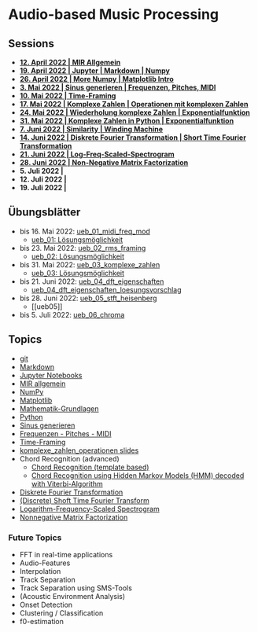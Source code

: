 # Audio-based Music Processing

## Sessions
- **[12. April 2022 | MIR Allgemein](/sessions/00_mir_allgemein.md)**
- **[19. April 2022 | Jupyter | Markdown | Numpy](/sessions/01_jupyter_numpy.md)**
- **[26. April 2022 | More Numpy | Matplotlib Intro](/sessions/02_numpy_matplotlib.md)** 
- **[3. Mai 2022 | Sinus generieren | Frequenzen, Pitches, MIDI](/sessions/03_sinus_midi.md)** 
- **[10. Mai 2022 | Time-Framing](/sessions/04_time_framing.md)** 
- **[17. Mai 2022 | Komplexe Zahlen | Operationen mit komplexen Zahlen](/sessions/05_komplexe_zahlen.md)**
- **[24. Mai 2022 | Wiederholung komplexe Zahlen | Exponentialfunktion](/sessions/06_wiederholung_komplexe_zahlen_exponential_funktion.md)** 
- **[31. Mai 2022 | Komplexe Zahlen in Python | Exponentialfunktion](/sessions/07_komplexe_zahlen_in_python_exponentialfunktion.md)** 
- **[7. Juni 2022 | Similarity | Winding Machine](/sessions/08_similarity_winding_machine.md)** 
- **[ 14. Juni 2022 | Diskrete Fourier Transformation | Short Time Fourier Transformation](/sessions/09_dft_stft.md)** 
- **[21. Juni 2022 | Log-Freq-Scaled-Spectrogram](/sessions/10_logfreq.md)**
- **[28. Juni 2022 | Non-Negative Matrix Factorization](/sessions/11_nmf.md)**
- **5. Juli 2022 |** 
- **12. Juli 2022 |** 
- **19. Juli 2022 |** 

## Übungsblätter

- bis 16. Mai 2022: [ueb_01_midi_freq_mod](/uebungsblaetter/ueb_01_midi_freq_mod.ipynb) 
	- [ueb_01: Lösungsmöglichkeit](/uebungsblaetter/ueb_01_midi_freq_mod_loesungsansatz.ipynb)
- bis 23. Mai 2022: [ueb_02_rms_framing](/uebungsblaetter/ueb_02_rms_framing.ipynb)
	- [ueb_02: Lösungsmöglichkeit](/uebungsblaetter/ueb_02_rms_framing.ipynb)
- bis 31. Mai 2022: [ueb_03_komplexe_zahlen](/uebungsblaetter/ueb_03_komplexe_zahlen.ipynb)
	- [ueb_03: Lösungsmöglichkeit](/uebungsblaetter/ueb_03_komplexe_zahlen.ipynb)
- bis 21. Juni 2022: [ueb_04_dft_eigenschaften](/uebungsblaetter/ueb_04_dft_eigenschaften.ipynb)
	- [ueb_04_dft_eigenschaften_loesungsvorschlag](/uebungsblaetter/ueb_04_dft_eigenschaften_loesungsvorschlag.ipynb)
- bis 28. Juni 2022: [ueb_05_stft_heisenberg](/uebungsblaetter/ueb_05_stft_heisenberg.ipynb)
	- [[ueb05]]
- bis 5. Juli 2022: [ueb_06_chroma](/uebungsblaetter/ueb_06_chroma.ipynb)

## Topics
- [git](/topics/git.md)
- [Markdown](/topics/markdown.md)
- [Jupyter Notebooks](/topics/jupyter_notebooks.md)
- [MIR allgemein](/topics/mir_allgemein.pdf)
- [NumPy](/topics/numpy.md)
- [Matplotlib](/topics/matplotlib.md)
- [Mathematik-Grundlagen](/topics/Mathematik-Grundlagen.md)
- [Python](/topics/Python.md)
- [Sinus generieren](/topics/sinus_generieren.md)
- [Frequenzen - Pitches - MIDI](/topics/frequenz_pitches_midi.md)
- [Time-Framing](topics/time_framing.md)
- [komplexe_zahlen_operationen slides](topics/komplexe_zahlen_operationen_slides.pdf)
- Chord Recognition (advanced)
	- [Chord Recognition (template based)](/topics/chord_recognition_template_based.ipynb)
	- [Chord Recognition using Hidden Markov Models (HMM) decoded with Viterbi-Algorithm](/topics/chord_recognition_hmm_viterbi.ipynb)
- [Diskrete Fourier Transformation](/topics/diskrete_fourier_transformation.md)
- [(Discrete) Shoft Time Fourier Transform](/topics/stft.md)
- [Logarithm-Frequency-Scaled Spectrogram](/topics/log_freq_spec.md)
- [Nonnegative Matrix Factorization](/topics/nonnegative_matrix_factorization.md)

### Future Topics

- FFT in real-time applications
- Audio-Features
- Interpolation
- Track Separation
- Track Separation using SMS-Tools
- (Acoustic Environment Analysis)
- Onset Detection
- Clustering / Classification
- f0-estimation
